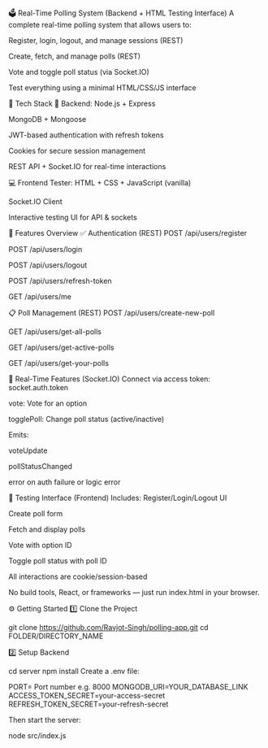 🗳️ Real-Time Polling System (Backend + HTML Testing Interface)
A complete real-time polling system that allows users to:

Register, login, logout, and manage sessions (REST)

Create, fetch, and manage polls (REST)

Vote and toggle poll status (via Socket.IO)

Test everything using a minimal HTML/CSS/JS interface

🧩 Tech Stack
🔧 Backend:
Node.js + Express

MongoDB + Mongoose

JWT-based authentication with refresh tokens

Cookies for secure session management

REST API + Socket.IO for real-time interactions

💻 Frontend Tester:
HTML + CSS + JavaScript (vanilla)

Socket.IO Client

Interactive testing UI for API & sockets

🚀 Features Overview
✅ Authentication (REST)
POST /api/users/register

POST /api/users/login

POST /api/users/logout

POST /api/users/refresh-token

GET /api/users/me

📋 Poll Management (REST)
POST /api/users/create-new-poll

GET /api/users/get-all-polls

GET /api/users/get-active-polls

GET /api/users/get-your-polls

🔁 Real-Time Features (Socket.IO)
Connect via access token: socket.auth.token

vote: Vote for an option

togglePoll: Change poll status (active/inactive)

Emits:

voteUpdate

pollStatusChanged

error on auth failure or logic error

🧪 Testing Interface (Frontend)
Includes:
Register/Login/Logout UI

Create poll form

Fetch and display polls

Vote with option ID

Toggle poll status with poll ID

All interactions are cookie/session-based

No build tools, React, or frameworks — just run index.html in your browser.

⚙️ Getting Started
1️⃣ Clone the Project

git clone https://github.com/Ravjot-Singh/polling-app.git
cd FOLDER/DIRECTORY_NAME

2️⃣ Setup Backend

cd server
npm install
Create a .env file:

PORT= Port number e.g. 8000
MONGODB_URI=YOUR_DATABASE_LINK
ACCESS_TOKEN_SECRET=your-access-secret
REFRESH_TOKEN_SECRET=your-refresh-secret

Then start the server:

node src/index.js